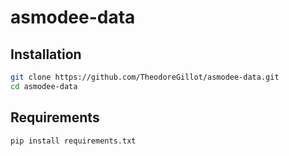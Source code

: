 # asmodee-data

## Installation

```bash
git clone https://github.com/TheodoreGillot/asmodee-data.git
cd asmodee-data
```

## Requirements

```bash
pip install requirements.txt
```
